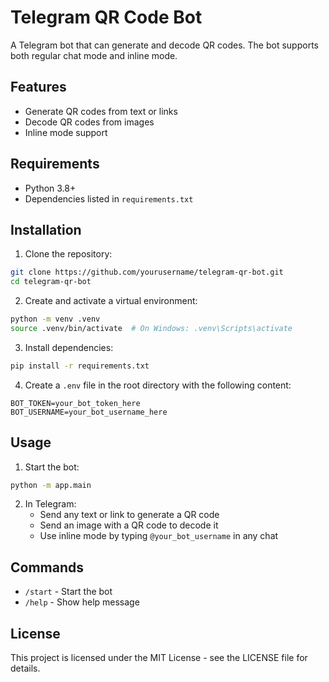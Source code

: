 # Telegram QR Code Bot

A Telegram bot that can generate and decode QR codes. The bot supports both regular chat mode and inline mode.

## Features

- Generate QR codes from text or links
- Decode QR codes from images
- Inline mode support

## Requirements

- Python 3.8+
- Dependencies listed in `requirements.txt`

## Installation

1. Clone the repository:
```bash
git clone https://github.com/yourusername/telegram-qr-bot.git
cd telegram-qr-bot
```

2. Create and activate a virtual environment:
```bash
python -m venv .venv
source .venv/bin/activate  # On Windows: .venv\Scripts\activate
```

3. Install dependencies:
```bash
pip install -r requirements.txt
```

4. Create a `.env` file in the root directory with the following content:
```
BOT_TOKEN=your_bot_token_here
BOT_USERNAME=your_bot_username_here
```

## Usage

1. Start the bot:
```bash
python -m app.main
```

2. In Telegram:
   - Send any text or link to generate a QR code
   - Send an image with a QR code to decode it
   - Use inline mode by typing `@your_bot_username` in any chat

## Commands

- `/start` - Start the bot
- `/help` - Show help message


## License

This project is licensed under the MIT License - see the LICENSE file for details.